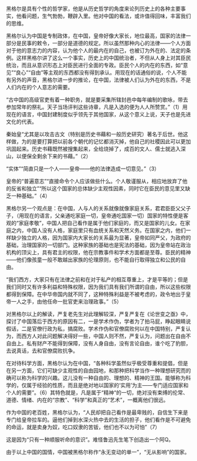 黑格尔是具有个性的哲学家，他是从历史哲学的角度来论列历史上的各种主要事实，他看问题，生气勃勃，鞭辟入里。他对中国的看法，或许值得回味，丰富我们的思维。

黑格尔认为中国是专制政体，在中国，皇帝好像大家长，地位最高，国家的法律一部分是民事的敕令，一部分是道德的规定。所以虽然那种内心的法律——个人方面对于他的意志力的内容，认为他个人的最内在的自己，也被订为外在的、法定的条例。这样黑格尔讲了这么一个事实，历史上的中国统治者，不但从人身上对其臣民统治，而且从意识形态上对臣民进行全面的专政。臣民个人的内在的东西，如“意见”“良心”“自由”等主观的东西都没有得到承认。用现在的话通俗的说，个人不能有另外的声音，黑格尔进一步的推论，在中国，法律被人们认为外在的东西，不是人们内在的个人意志的需要。

“古中国的高级官吏有着一种职务，就是要采集所辖封邑中每年编制的歌咏，带去参加常年的祭礼。天子当场评判这些诗章，凡是入选的便为人人所赞赏。”（1）用现在的语言，中国封建制度似乎领先于其他国家，从这个意义上说，天子也是先进文化的代表。

秦始皇“尤其是以攻击古文（特别是历史书藉和一般历史研究）著名于后世。他这样做，为的是要打算把以前各个朝代的记忆都消灭掉，他自己的社稷因此可以更加巩固起来。历史书藉既然被搜集起来，全给烧掉了，成百的文人、儒士就逃入深山，以便保全剩余下来的书藉。”（2）

“实体”“简直只是一个人——皇帝——他的法律造成一切意见。”（3）

皇帝的“普遍意志”“直接命令个人应该做些什么。个人敬谨服从，相应地放弃了他的反省和独立”“所以这个国家的总体缺少主观性因素，同时它在臣民的意见里又缺乏一种基础。”（4）

黑格尔另一个观点是：在中国，人与人的关系就像就像家庭关系，君君臣臣父父子子，（用现在的语言，父亲通吃家庭一切，皇帝通吃国家一切）国家的特性便是客观的“家庭孝敬”，中国人把自己看作是属于他们家庭的，而又是国家的儿女。在家庭之内，中国人没有人格，家庭里只有血统关系和天然义务。在国家之内，他们一样缺少独立的人格，因为国家内大家长的关系最为显著，皇帝如同严父，为政府的基础，治理国家的一切部门。这种家族的基础也是宪法的基础，因为皇帝站在政治机构的顶尖上，具有君主的权限，他在宗教事件和学术方面都是至尊。臣民的精神——他们像孩童一般不敢越出家族的伦理原则，也不能自行取得独立和公民的自由。

“我们西方，大家只有在法律之前和在对于私产的相互尊重上，才是平等的；但是我们同时又有许多利益和特殊权限，因为我们具有我们所谓的自由，所以这些权限都得到保障。在中华帝国内就不同了，这种特殊利益是不被考虑的，政令地出于皇帝一人之手，由他任命一批官吏来治理政事。”（5）

对黑格尔以上的解读，严复老先生对此理解较深，严复严复在《论世变之亟》中，探讨了中国落后于西方的原因有二，一是学术作伪，学者为了拍马屁，睁起眼睛说假话，二是官僚行政为私，搞腐败。学术作伪和官僚腐败何以在中国特别，严复认为，而西方人对此问题解决得好一些，中国人则不然，严复认为，问题出在自由不自由上。私有财产不能得到保障，没有人身自由，没有言论自由，谁个吃了豹胆，去说真话，去和官僚腐败抗争。

在对待科学方面，黑格尔认为在中国，“各种科学虽然似乎极受尊重和提倡，但是在另一方面，它们可缺少主观性的自由园地，和那种把科学当作一种理想研究而的确可以称为科学的兴趣。这儿没有一种自由的、理想的、精神的王国。能够称为科学的，仅属于经验的性质，而且是绝对地以国家的‘实用’为主——专门适应国家和个人的需要”。（6）其特色就是，凡是属于“精神“的一切，绝对没有束缚的伦常、道德、情绪、内在的“宗教”、“科学”和真正的“艺术”，一概离他们很远。

作为中国的老百姓，黑格尔认为，“人民却把自己看作是最卑贱的，自信生下来是专门给皇帝拉车的。逼他们掉到水深火热中去的生活的担子，他们看作是不可避免的命运，就是卖身为奴，吃口奴隶的苦钣，他们也不以为可怕”（7）

这是因为“只有一种顺服听命的意识”。难怪鲁迅先生笔下创造出一个阿Q。

由于以上中国的国情，中国被黑格尔称作“永无变动的单一”，“无从影响”的国家。